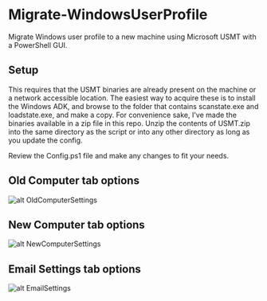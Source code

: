 # Migrate-WindowsUserProfile
Migrate Windows user profile to a new machine using Microsoft USMT with a PowerShell GUI.

## Setup
This requires that the USMT binaries are already present on the machine or a network accessible location. The easiest way to acquire these is to install the Windows ADK, and browse to the folder that contains scanstate.exe and loadstate.exe, and make a copy. For convenience sake, I've made the binaries available in a zip file in this repo. Unzip the contents of USMT.zip into the same directory as the script or into any other directory as long as you update the config.

Review the Config.ps1 file and make any changes to fit your needs.

## Old Computer tab options
![alt OldComputerSettings](https://github.com/nickrod518/Migrate-WindowsUserProfile/blob/master/images/OldComputer.png)

## New Computer tab options
![alt NewComputerSettings](https://github.com/nickrod518/Migrate-WindowsUserProfile/blob/master/images/NewComputer.png)

## Email Settings tab options
![alt EmailSettings](https://github.com/nickrod518/Migrate-WindowsUserProfile/blob/master/images/EmailSettings.png)
